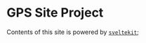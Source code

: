 # GPS Site Project

Contents of this site is powered by [`sveltekit`](https://github.com/sveltejs/kit/tree/master/packages/create-svelte);

